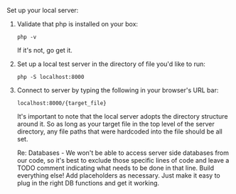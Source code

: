 Set up your local server:

1. Validate that php is installed on your box:
    
       php -v

   If it's not, go get it.

2. Set up a local test server in the directory of file you'd like to run:

       php -S localhost:8000

3. Connect to server by typing the following in your browser's URL bar:

       localhost:8000/{target_file}
   
   It's important to note that the local server adopts the directory
   structure around it. So as long as your target file in the top level
   of the server directory, any file paths that were hardcoded into the
   file should be all set.


   Re: Databases -
   We won't be able to access server side databases from our code, so
   it's best to exclude those specific lines of code and leave a TODO
   comment indicating what needs to be done in that line. Build
   everything else! Add placeholders as necessary. Just make it easy
   to plug in the right DB functions and get it working. 
